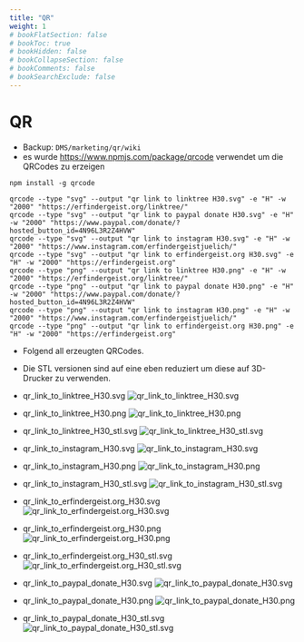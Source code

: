 ```yaml
---
title: "QR"
weight: 1
# bookFlatSection: false
# bookToc: true
# bookHidden: false
# bookCollapseSection: false
# bookComments: false
# bookSearchExclude: false
---
```


# QR

- Backup: `DMS/marketing/qr/wiki`
- es wurde https://www.npmjs.com/package/qrcode verwendet um die QRCodes zu erzeigen

```
npm install -g qrcode
```

```
qrcode --type "svg" --output "qr link to linktree H30.svg" -e "H" -w "2000" "https://erfindergeist.org/linktree/"
qrcode --type "svg" --output "qr link to paypal donate H30.svg" -e "H" -w "2000" "https://www.paypal.com/donate/?hosted_button_id=4N96L3R2Z4HVW"
qrcode --type "svg" --output "qr link to instagram H30.svg" -e "H" -w "2000" "https://www.instagram.com/erfindergeistjuelich/"
qrcode --type "svg" --output "qr link to erfindergeist.org H30.svg" -e "H" -w "2000" "https://erfindergeist.org"
qrcode --type "png" --output "qr link to linktree H30.png" -e "H" -w "2000" "https://erfindergeist.org/linktree/"
qrcode --type "png" --output "qr link to paypal donate H30.png" -e "H" -w "2000" "https://www.paypal.com/donate/?hosted_button_id=4N96L3R2Z4HVW"
qrcode --type "png" --output "qr link to instagram H30.png" -e "H" -w "2000" "https://www.instagram.com/erfindergeistjuelich/"
qrcode --type "png" --output "qr link to erfindergeist.org H30.png" -e "H" -w "2000" "https://erfindergeist.org"
```

- Folgend all erzeugten QRCodes.
- Die STL versionen sind auf eine eben reduziert um diese auf 3D-Drucker zu verwenden.

- qr_link_to_linktree_H30.svg
![qr_link_to_linktree_H30.svg](/images/marketing/qr/qr_link_to_linktree_H30.svg)

- qr_link_to_linktree_H30.png
![qr_link_to_linktree_H30.png](/images/marketing/qr/qr_link_to_linktree_H30.png)

- qr_link_to_linktree_H30_stl.svg
![qr_link_to_linktree_H30_stl.svg](/images/marketing/qr/qr_link_to_linktree_H30_stl.svg)

- qr_link_to_instagram_H30.svg
![qr_link_to_instagram_H30.svg](/images/marketing/qr/qr_link_to_instagram_H30.svg)

- qr_link_to_instagram_H30.png
![qr_link_to_instagram_H30.png](/images/marketing/qr/qr_link_to_instagram_H30.png)

- qr_link_to_instagram_H30_stl.svg
![qr_link_to_instagram_H30_stl.svg](/images/marketing/qr/qr_link_to_instagram_H30_stl.svg)

- qr_link_to_erfindergeist.org_H30.svg
![qr_link_to_erfindergeist.org_H30.svg](/images/marketing/qr/qr_link_to_erfindergeist.org_H30.svg)

- qr_link_to_erfindergeist.org_H30.png
![qr_link_to_erfindergeist.org_H30.png](/images/marketing/qr/qr_link_to_erfindergeist.org_H30.png)

- qr_link_to_erfindergeist.org_H30_stl.svg
![qr_link_to_erfindergeist.org_H30_stl.svg](/images/marketing/qr/qr_link_to_erfindergeist.org_H30_stl.svg)

- qr_link_to_paypal_donate_H30.svg
![qr_link_to_paypal_donate_H30.svg](/images/marketing/qr/qr_link_to_paypal_donate_H30.svg)

- qr_link_to_paypal_donate_H30.png
![qr_link_to_paypal_donate_H30.png](/images/marketing/qr/qr_link_to_paypal_donate_H30.png)

- qr_link_to_paypal_donate_H30_stl.svg
![qr_link_to_paypal_donate_H30_stl.svg](/images/marketing/qr/qr_link_to_paypal_donate_H30_stl.svg)
